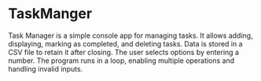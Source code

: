 # TaskManger
Task Manager is a simple console app for managing tasks. It allows adding, displaying, marking as completed, and deleting tasks. Data is stored in a CSV file to retain it after closing. The user selects options by entering a number. The program runs in a loop, enabling multiple operations and handling invalid inputs.

